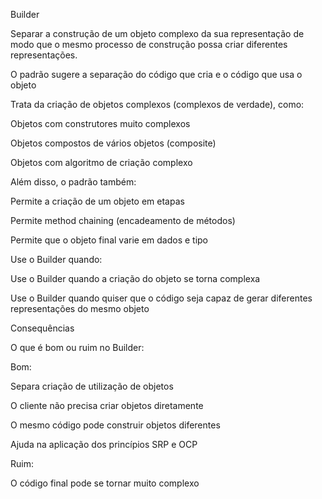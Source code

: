 Builder

Separar a construção de um objeto complexo da sua representação de modo que o mesmo processo de construção possa criar diferentes representações.

O padrão sugere a separação do código que cria e o código que usa o objeto

Trata da criação de objetos complexos (complexos de verdade), como:

  Objetos com construtores muito complexos

  Objetos compostos de vários objetos (composite)

  Objetos com algoritmo de criação complexo

Além disso, o padrão também:

  Permite a criação de um objeto em etapas

  Permite method chaining (encadeamento de métodos)

  Permite que o objeto final varie em dados e tipo

Use o Builder quando:

  Use o Builder quando a criação do objeto se torna complexa

  Use o Builder quando quiser que o código seja capaz de gerar diferentes representações do mesmo objeto

Consequências

O que é bom ou ruim no Builder:

Bom:

  Separa criação de utilização de objetos

  O cliente não precisa criar objetos diretamente

  O mesmo código pode construir objetos diferentes

  Ajuda na aplicação dos princípios SRP e OCP

Ruim:

  O código final pode se tornar muito complexo